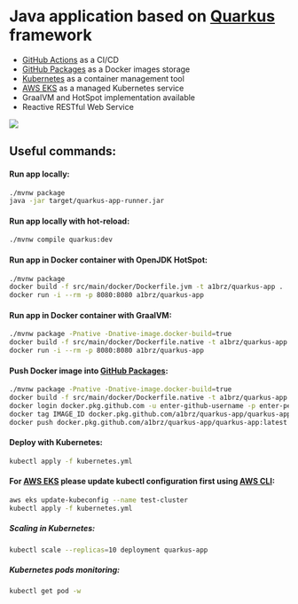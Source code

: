 # Java application based on [Quarkus](https://quarkus.io) framework
 - [GitHub Actions](https://github.com/features/actions) as a CI/CD
 - [GitHub Packages](https://github.com/features/packages) as a Docker images storage
 - [Kubernetes](https://kubernetes.io) as a container management tool
 - [AWS EKS](https://aws.amazon.com/eks/) as a managed Kubernetes service
 - GraalVM and HotSpot implementation available
 - Reactive RESTful Web Service

![](https://github.com/a1brz/quarkus-app/workflows/Build/badge.svg)

## Useful commands:


#### Run app locally:
```bash
./mvnw package
java -jar target/quarkus-app-runner.jar
```

#### Run app locally with hot-reload:
```bash
./mvnw compile quarkus:dev
```

#### Run app in Docker container with OpenJDK HotSpot:
```bash
./mvnw package
docker build -f src/main/docker/Dockerfile.jvm -t a1brz/quarkus-app .
docker run -i --rm -p 8080:8080 a1brz/quarkus-app
```

#### Run app in Docker container with GraalVM:
```bash
./mvnw package -Pnative -Dnative-image.docker-build=true
docker build -f src/main/docker/Dockerfile.native -t a1brz/quarkus-app .
docker run -i --rm -p 8080:8080 a1brz/quarkus-app
```

#### Push Docker image into [GitHub Packages](https://github.com/features/packages):
```bash
./mvnw package -Pnative -Dnative-image.docker-build=true
docker build -f src/main/docker/Dockerfile.native -t a1brz/quarkus-app .
docker login docker.pkg.github.com -u enter-github-username -p enter-personal-access-token
docker tag IMAGE_ID docker.pkg.github.com/a1brz/quarkus-app/quarkus-app:latest
docker push docker.pkg.github.com/a1brz/quarkus-app/quarkus-app:latest      
```

#### Deploy with Kubernetes: 
```bash
kubectl apply -f kubernetes.yml
```

#### For [AWS EKS](https://aws.amazon.com/eks/) please update kubectl configuration first using [AWS CLI](https://aws.amazon.com/cli/):
```bash
aws eks update-kubeconfig --name test-cluster
kubectl apply -f kubernetes.yml
```

##### Scaling in Kubernetes:
```bash
kubectl scale --replicas=10 deployment quarkus-app
```

##### Kubernetes pods monitoring:
```bash
kubectl get pod -w
```
